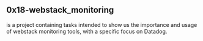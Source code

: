 ## 0x18-webstack_monitoring
is a project containing tasks intended to show us the importance and usage of webstack monitoring tools, with a specific focus on Datadog.
